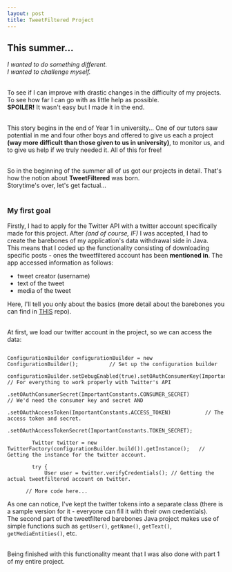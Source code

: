 ```yaml
---
layout: post
title: TweetFiltered Project
---
```


## This summer...

*I wanted to do something different.<br>
I wanted to challenge myself. <br><br>*

To see if I can improve with drastic changes in the difficulty of my projects.<br>
To see how far I can go with as little help as possible.<br>
**SPOILER!** It wasn't easy but I made it in the end.<br><br>

This story begins in the end of Year 1 in university... One of our tutors saw potential in me and four other boys and offered to give us each a project **(way more difficult than those given to us in university)**, to monitor us, and to give us help if we truly needed it. All of this for free!<br><br>

So in the beginning of the summer all of us got our projects in detail. That's how the notion about **TweetFiltered** was born.<br>
Storytime's over, let's get factual...<br><br>

### My first goal

Firstly, I had to apply for the Twitter API with a twitter account specifically made for this project. After *(and of course, IF)* I was accepted, I had to create the barebones of my application's data withdrawal side in Java.<br>
This means that I coded up the functionality consisting of downloading specific posts - ones the tweetfiltered account has been **mentioned in**. The app accessed information as follows:<br>
* tweet creator (username)
* text of the tweet
* media of the tweet

Here, I'll tell you only about the basics (more detail about the barebones you can find in [THIS](https://github.com/vilkata41/tweetfiltered) repo).<br><br>

At first, we load our twitter account in the project, so we can access the data:<br>
```

ConfigurationBuilder configurationBuilder = new ConfigurationBuilder(); 		 // Set up the configuration builder
		configurationBuilder.setDebugEnabled(true).setOAuthConsumerKey(ImportantConstants.CONSUMER_KEY) 	// For everything to work properly with Twitter's API
						.setOAuthConsumerSecret(ImportantConstants.CONSUMER_SECRET)			 // We'd need the consumer key and secret AND
						.setOAuthAccessToken(ImportantConstants.ACCESS_TOKEN)			// The access token and secret.
						.setOAuthAccessTokenSecret(ImportantConstants.TOKEN_SECRET);
		
		Twitter twitter = new TwitterFactory(configurationBuilder.build()).getInstance();   // Getting the instance for the twitter account.
		
		try {
			User user = twitter.verifyCredentials(); // Getting the actual tweetfiltered account on twitter.

      // More code here...
```
As one can notice, I've kept the twitter tokens into a separate class (there is a sample version for it - everyone can fill it with their own credentials).<br>
The second part of the tweetfiltered barebones Java project makes use of simple functions such as `getUser()`, `getName()`, `getText()`, `getMediaEntities()`, etc.<br><br>

Being finished with this functionality meant that I was also done with part 1 of my entire project.<br><br>


